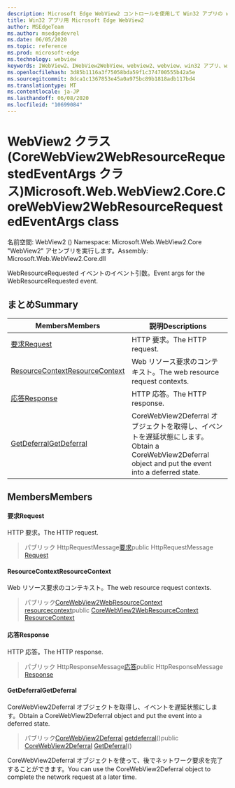 ```yaml
---
description: Microsoft Edge WebView2 コントロールを使用して Win32 アプリの web コンテンツをホストする
title: Win32 アプリ用 Microsoft Edge WebView2
author: MSEdgeTeam
ms.author: msedgedevrel
ms.date: 06/05/2020
ms.topic: reference
ms.prod: microsoft-edge
ms.technology: webview
keywords: IWebView2、IWebView2WebView、webview2、webview、win32 アプリ、win32、edge、ICoreWebView2、ICoreWebView2Controller、browser control、edge html
ms.openlocfilehash: 3d85b1116a3f75058bda59f1c374700555b42a5e
ms.sourcegitcommit: 8dca1c1367853e45a0a975bc89b1818adb117bd4
ms.translationtype: MT
ms.contentlocale: ja-JP
ms.lasthandoff: 06/08/2020
ms.locfileid: "10699084"
---
```

# <span data-ttu-id="23383-104">WebView2 クラス (CoreWebView2WebResourceRequestedEventArgs クラス)</span><span class="sxs-lookup"><span data-stu-id="23383-104">Microsoft.Web.WebView2.Core.CoreWebView2WebResourceRequestedEventArgs class</span></span> 

<span data-ttu-id="23383-105">名前空間: WebView2 () </span><span class="sxs-lookup"><span data-stu-id="23383-105">Namespace: Microsoft.Web.WebView2.Core</span></span>\
<span data-ttu-id="23383-106">"WebView2" アセンブリを実行します。</span><span class="sxs-lookup"><span data-stu-id="23383-106">Assembly: Microsoft.Web.WebView2.Core.dll</span></span>

<span data-ttu-id="23383-107">WebResourceRequested イベントのイベント引数。</span><span class="sxs-lookup"><span data-stu-id="23383-107">Event args for the WebResourceRequested event.</span></span>

## <span data-ttu-id="23383-108">まとめ</span><span class="sxs-lookup"><span data-stu-id="23383-108">Summary</span></span>

 <span data-ttu-id="23383-109">Members</span><span class="sxs-lookup"><span data-stu-id="23383-109">Members</span></span>                        | <span data-ttu-id="23383-110">説明</span><span class="sxs-lookup"><span data-stu-id="23383-110">Descriptions</span></span>
--------------------------------|---------------------------------------------
[<span data-ttu-id="23383-111">要求</span><span class="sxs-lookup"><span data-stu-id="23383-111">Request</span></span>](#request) | <span data-ttu-id="23383-112">HTTP 要求。</span><span class="sxs-lookup"><span data-stu-id="23383-112">The HTTP request.</span></span>
[<span data-ttu-id="23383-113">ResourceContext</span><span class="sxs-lookup"><span data-stu-id="23383-113">ResourceContext</span></span>](#resourcecontext) | <span data-ttu-id="23383-114">Web リソース要求のコンテキスト。</span><span class="sxs-lookup"><span data-stu-id="23383-114">The web resource request contexts.</span></span>
[<span data-ttu-id="23383-115">応答</span><span class="sxs-lookup"><span data-stu-id="23383-115">Response</span></span>](#response) | <span data-ttu-id="23383-116">HTTP 応答。</span><span class="sxs-lookup"><span data-stu-id="23383-116">The HTTP response.</span></span>
[<span data-ttu-id="23383-117">GetDeferral</span><span class="sxs-lookup"><span data-stu-id="23383-117">GetDeferral</span></span>](#getdeferral) | <span data-ttu-id="23383-118">CoreWebView2Deferral オブジェクトを取得し、イベントを遅延状態にします。</span><span class="sxs-lookup"><span data-stu-id="23383-118">Obtain a CoreWebView2Deferral object and put the event into a deferred state.</span></span>

## <span data-ttu-id="23383-119">Members</span><span class="sxs-lookup"><span data-stu-id="23383-119">Members</span></span>

#### <span data-ttu-id="23383-120">要求</span><span class="sxs-lookup"><span data-stu-id="23383-120">Request</span></span> 

<span data-ttu-id="23383-121">HTTP 要求。</span><span class="sxs-lookup"><span data-stu-id="23383-121">The HTTP request.</span></span>

> <span data-ttu-id="23383-122">パブリック HttpRequestMessage[要求](#request)</span><span class="sxs-lookup"><span data-stu-id="23383-122">public HttpRequestMessage [Request](#request)</span></span>

#### <span data-ttu-id="23383-123">ResourceContext</span><span class="sxs-lookup"><span data-stu-id="23383-123">ResourceContext</span></span> 

<span data-ttu-id="23383-124">Web リソース要求のコンテキスト。</span><span class="sxs-lookup"><span data-stu-id="23383-124">The web resource request contexts.</span></span>

> <span data-ttu-id="23383-125">パブリック[CoreWebView2WebResourceContext](./namespace-microsoft-web-webview2-core.md) [resourcecontext](#resourcecontext)</span><span class="sxs-lookup"><span data-stu-id="23383-125">public [CoreWebView2WebResourceContext](./namespace-microsoft-web-webview2-core.md) [ResourceContext](#resourcecontext)</span></span>

#### <span data-ttu-id="23383-126">応答</span><span class="sxs-lookup"><span data-stu-id="23383-126">Response</span></span> 

<span data-ttu-id="23383-127">HTTP 応答。</span><span class="sxs-lookup"><span data-stu-id="23383-127">The HTTP response.</span></span>

> <span data-ttu-id="23383-128">パブリック HttpResponseMessage[応答](#response)</span><span class="sxs-lookup"><span data-stu-id="23383-128">public HttpResponseMessage [Response](#response)</span></span>

#### <span data-ttu-id="23383-129">GetDeferral</span><span class="sxs-lookup"><span data-stu-id="23383-129">GetDeferral</span></span> 

<span data-ttu-id="23383-130">CoreWebView2Deferral オブジェクトを取得し、イベントを遅延状態にします。</span><span class="sxs-lookup"><span data-stu-id="23383-130">Obtain a CoreWebView2Deferral object and put the event into a deferred state.</span></span>

> <span data-ttu-id="23383-131">パブリック[CoreWebView2Deferral](microsoft-web-webview2-core-corewebview2deferral.md) [getdeferral](#getdeferral)()</span><span class="sxs-lookup"><span data-stu-id="23383-131">public [CoreWebView2Deferral](microsoft-web-webview2-core-corewebview2deferral.md) [GetDeferral](#getdeferral)()</span></span>

<span data-ttu-id="23383-132">CoreWebView2Deferral オブジェクトを使って、後でネットワーク要求を完了することができます。</span><span class="sxs-lookup"><span data-stu-id="23383-132">You can use the CoreWebView2Deferral object to complete the network request at a later time.</span></span>

